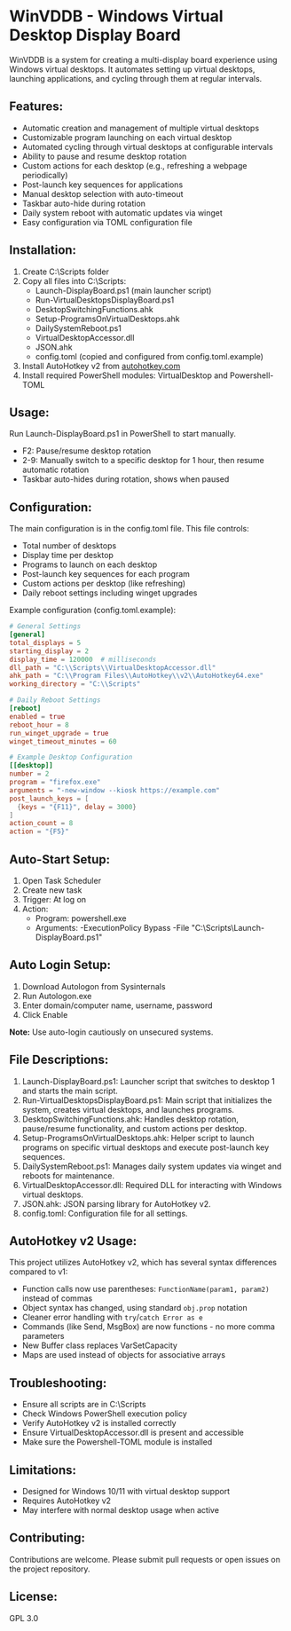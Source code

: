# WinVDDB - Windows Virtual Desktop Display Board

WinVDDB is a system for creating a multi-display board experience using
Windows virtual desktops. It automates setting up virtual desktops,
launching applications, and cycling through them at regular intervals.

## Features:

-   Automatic creation and management of multiple virtual desktops
-   Customizable program launching on each virtual desktop
-   Automated cycling through virtual desktops at configurable intervals
-   Ability to pause and resume desktop rotation
-   Custom actions for each desktop (e.g., refreshing a webpage
    periodically)
-   Post-launch key sequences for applications
-   Manual desktop selection with auto-timeout
-   Taskbar auto-hide during rotation
-   Daily system reboot with automatic updates via winget
-   Easy configuration via TOML configuration file

## Installation:

1.  Create C:\Scripts folder
2.  Copy all files into C:\Scripts:
    -   Launch-DisplayBoard.ps1 (main launcher script)
    -   Run-VirtualDesktopsDisplayBoard.ps1
    -   DesktopSwitchingFunctions.ahk
    -   Setup-ProgramsOnVirtualDesktops.ahk
    -   DailySystemReboot.ps1
    -   VirtualDesktopAccessor.dll
    -   JSON.ahk
    -   config.toml (copied and configured from config.toml.example)
3.  Install AutoHotkey v2 from
    [autohotkey.com](https://www.autohotkey.com)
4.  Install required PowerShell modules: VirtualDesktop and Powershell-TOML

## Usage:

Run Launch-DisplayBoard.ps1 in PowerShell to start manually.

-   F2: Pause/resume desktop rotation
-   2-9: Manually switch to a specific desktop for 1 hour, then resume
    automatic rotation
-   Taskbar auto-hides during rotation, shows when paused

## Configuration:

The main configuration is in the config.toml file. This file controls:

-   Total number of desktops
-   Display time per desktop
-   Programs to launch on each desktop
-   Post-launch key sequences for each program
-   Custom actions per desktop (like refreshing)
-   Daily reboot settings including winget upgrades

Example configuration (config.toml.example):

```toml
# General Settings
[general]
total_displays = 5
starting_display = 2
display_time = 120000  # milliseconds
dll_path = "C:\\Scripts\\VirtualDesktopAccessor.dll"
ahk_path = "C:\\Program Files\\AutoHotkey\\v2\\AutoHotkey64.exe"
working_directory = "C:\\Scripts"

# Daily Reboot Settings
[reboot]
enabled = true
reboot_hour = 8
run_winget_upgrade = true
winget_timeout_minutes = 60

# Example Desktop Configuration
[[desktop]]
number = 2
program = "firefox.exe"
arguments = "-new-window --kiosk https://example.com"
post_launch_keys = [
  {keys = "{F11}", delay = 3000}
]
action_count = 8
action = "{F5}"
```

## Auto-Start Setup:

1.  Open Task Scheduler
2.  Create new task
3.  Trigger: At log on
4.  Action:
    -   Program: powershell.exe
    -   Arguments: -ExecutionPolicy Bypass -File
        "C:\Scripts\Launch-DisplayBoard.ps1"

## Auto Login Setup:

1.  Download Autologon from Sysinternals
2.  Run Autologon.exe
3.  Enter domain/computer name, username, password
4.  Click Enable

**Note:** Use auto-login cautiously on unsecured systems.

## File Descriptions:

1.  Launch-DisplayBoard.ps1: Launcher script that switches to desktop 1
    and starts the main script.
2.  Run-VirtualDesktopsDisplayBoard.ps1: Main script that initializes
    the system, creates virtual desktops, and launches programs.
3.  DesktopSwitchingFunctions.ahk: Handles desktop rotation,
    pause/resume functionality, and custom actions per desktop.
4.  Setup-ProgramsOnVirtualDesktops.ahk: Helper script to launch
    programs on specific virtual desktops and execute post-launch key
    sequences.
5.  DailySystemReboot.ps1: Manages daily system updates via winget and
    reboots for maintenance.
6.  VirtualDesktopAccessor.dll: Required DLL for interacting with
    Windows virtual desktops.
7.  JSON.ahk: JSON parsing library for AutoHotkey v2.
8.  config.toml: Configuration file for all settings.

## AutoHotkey v2 Usage:

This project utilizes AutoHotkey v2, which has several syntax differences compared to v1:

- Function calls now use parentheses: `FunctionName(param1, param2)` instead of commas
- Object syntax has changed, using standard `obj.prop` notation
- Cleaner error handling with `try`/`catch Error as e`
- Commands (like Send, MsgBox) are now functions - no more comma parameters
- New Buffer class replaces VarSetCapacity
- Maps are used instead of objects for associative arrays

## Troubleshooting:

-   Ensure all scripts are in C:\Scripts
-   Check Windows PowerShell execution policy
-   Verify AutoHotkey v2 is installed correctly
-   Ensure VirtualDesktopAccessor.dll is present and accessible
-   Make sure the Powershell-TOML module is installed

## Limitations:

-   Designed for Windows 10/11 with virtual desktop support
-   Requires AutoHotkey v2
-   May interfere with normal desktop usage when active

## Contributing:

Contributions are welcome. Please submit pull requests or open issues on
the project repository.

## License:

GPL 3.0